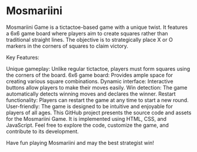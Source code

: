 # Mosmariini
Mosmariini Game is a tictactoe-based game with a unique twist. It features a 6x6 game board where players aim to create squares rather than traditional straight lines. The objective is to strategically place X or O markers in the corners of squares to claim victory.

Key Features:

Unique gameplay: Unlike regular tictactoe, players must form squares using the corners of the board.
6x6 game board: Provides ample space for creating various square combinations.
Dynamic interface: Interactive buttons allow players to make their moves easily.
Win detection: The game automatically detects winning moves and declares the winner.
Restart functionality: Players can restart the game at any time to start a new round.
User-friendly: The game is designed to be intuitive and enjoyable for players of all ages.
This GitHub project presents the source code and assets for the Mosmariini Game. It is implemented using HTML, CSS, and JavaScript. Feel free to explore the code, customize the game, and contribute to its development.

Have fun playing Mosmariini and may the best strategist win!
